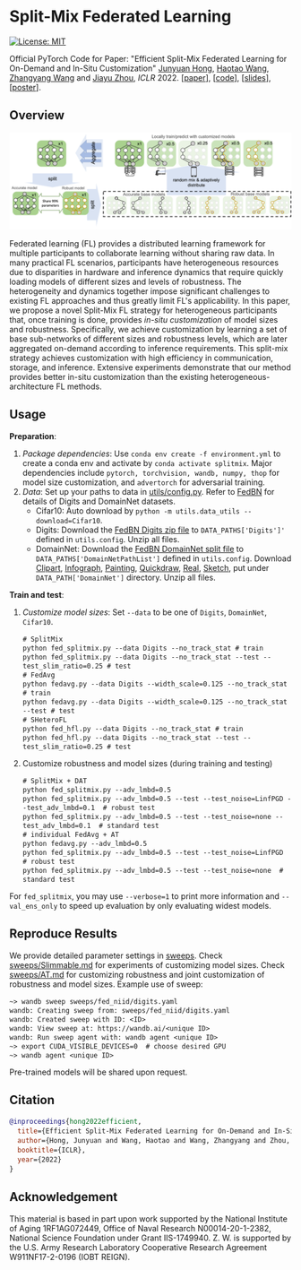 Split-Mix Federated Learning
============================

[![License: MIT](https://img.shields.io/badge/License-MIT-green.svg)](https://opensource.org/licenses/MIT)

Official PyTorch Code for Paper: "Efficient Split-Mix Federated Learning for On-Demand and In-Situ 
Customization" [Junyuan Hong](https://jyhong.gitlab.io/), [Haotao Wang](https://htwang14.github.io/),
[Zhangyang Wang](https://vita-group.github.io/) and [Jiayu Zhou](https://jiayuzhou.github.io/),
*ICLR* 2022. [[paper](https://openreview.net/forum?id=_QLmakITKg)], 
[[code](https://github.com/illidanlab/SplitMix)], [[slides]()], [[poster]()].

## Overview

![split-mix illustration](illustration_foal.png)

Federated learning (FL) provides a distributed learning framework for multiple participants to 
collaborate learning without sharing raw data. In many practical FL scenarios, participants have 
heterogeneous resources due to disparities in hardware and inference dynamics that require quickly 
loading models of different sizes and levels of robustness. The heterogeneity and dynamics 
together impose significant challenges to existing FL approaches and thus greatly limit FL's 
applicability. In this paper, we propose a novel Split-Mix FL strategy for heterogeneous 
participants that, once training is done, provides *in-situ customization* of model sizes and 
robustness. Specifically, we achieve customization by learning a set of base sub-networks of 
different sizes and robustness levels, which are later aggregated on-demand according to inference 
requirements. This split-mix strategy achieves customization with high efficiency in communication, 
storage, and inference. Extensive experiments demonstrate that our method provides better in-situ 
customization than the existing heterogeneous-architecture FL methods.

## Usage

**Preparation**:
1. *Package dependencies*: Use `conda env create -f environment.yml` to create a conda env and
activate by `conda activate splitmix`. Major dependencies include
`pytorch, torchvision, wandb, numpy, thop` for model size customization, and `advertorch`
for adversarial training.
2. *Data*: Set up your paths to data in [utils/config.py](utils/config.py). Refer to 
[FedBN](https://github.com/med-air/FedBN#dataset--pretrained-modeel) for details of Digits and 
DomainNet datasets.
   * Cifar10: Auto download by `python -m utils.data_utils --download=Cifar10`.
   * Digits: Download the [FedBN Digits zip file](https://drive.google.com/file/d/1moBE_ASD5vIOaU8ZHm_Nsj0KAfX5T0Sf/view?usp=sharing) to `DATA_PATHS['Digits']'` 
   defined in `utils.config`.  Unzip all files.
   * DomainNet: Download the [FedBN DomainNet split file](https://drive.google.com/file/d/1_dx2-YDdvnNlQ13DTgDnLoGvMZvMyccR/view?usp=sharing) to `DATA_PATHS['DomainNetPathList']` 
   defined in `utils.config`. Download [Clipart](http://csr.bu.edu/ftp/visda/2019/multi-source/groundtruth/clipart.zip),
   [Infograph](http://csr.bu.edu/ftp/visda/2019/multi-source/infograph.zip),
   [Painting](http://csr.bu.edu/ftp/visda/2019/multi-source/groundtruth/painting.zip), 
   [Quickdraw](http://csr.bu.edu/ftp/visda/2019/multi-source/quickdraw.zip), 
   [Real](http://csr.bu.edu/ftp/visda/2019/multi-source/real.zip), 
   [Sketch](http://csr.bu.edu/ftp/visda/2019/multi-source/sketch.zip), put under 
   `DATA_PATH['DomainNet']` directory. Unzip all files.

**Train and test**:
1. *Customize model sizes*: Set `--data` to be one of `Digits`, `DomainNet`, `Cifar10`.
    ```shell
    # SplitMix
    python fed_splitmix.py --data Digits --no_track_stat # train
    python fed_splitmix.py --data Digits --no_track_stat --test --test_slim_ratio=0.25 # test
    # FedAvg
    python fedavg.py --data Digits --width_scale=0.125 --no_track_stat # train
    python fedavg.py --data Digits --width_scale=0.125 --no_track_stat --test # test
    # SHeteroFL
    python fed_hfl.py --data Digits --no_track_stat # train
    python fed_hfl.py --data Digits --no_track_stat --test --test_slim_ratio=0.25 # test
    ```
2. Customize robustness and model sizes (during training and testing)
   ```shell
   # SplitMix + DAT
   python fed_splitmix.py --adv_lmbd=0.5
   python fed_splitmix.py --adv_lmbd=0.5 --test --test_noise=LinfPGD --test_adv_lmbd=0.1  # robust test
   python fed_splitmix.py --adv_lmbd=0.5 --test --test_noise=none --test_adv_lmbd=0.1  # standard test
   # individual FedAvg + AT
   python fedavg.py --adv_lmbd=0.5
   python fed_splitmix.py --adv_lmbd=0.5 --test --test_noise=LinfPGD  # robust test
   python fed_splitmix.py --adv_lmbd=0.5 --test --test_noise=none  # standard test
   ```

For `fed_splitmix`, you may use `--verbose=1` to print more information and `--val_ens_only` to
speed up evaluation by only evaluating widest models.

## Reproduce Results

We provide detailed parameter settings in [sweeps](sweeps). Check [sweeps/Slimmable.md](sweeps/Slimmable.md)
for experiments of customizing model sizes. Check [sweeps/AT.md](sweeps/AT.md) for customizing
robustness and joint customization of robustness and model sizes. Example use of sweep:
```
~> wandb sweep sweeps/fed_niid/digits.yaml
wandb: Creating sweep from: sweeps/fed_niid/digits.yaml
wandb: Created sweep with ID: <ID>
wandb: View sweep at: https://wandb.ai/<unique ID>
wandb: Run sweep agent with: wandb agent <unique ID>
~> export CUDA_VISIBLE_DEVICES=0  # choose desired GPU
~> wandb agent <unique ID>
```

Pre-trained models will be shared upon request.

## Citation

```bibtex
@inproceedings{hong2022efficient,
  title={Efficient Split-Mix Federated Learning for On-Demand and In-Situ Customization},
  author={Hong, Junyuan and Wang, Haotao and Wang, Zhangyang and Zhou, Jiayu},
  booktitle={ICLR},
  year={2022}
}
```

## Acknowledgement

This material is based in part upon work supported by the National Institute of Aging 1RF1AG072449, 
Office of Naval Research N00014-20-1-2382, National Science Foundation under Grant IIS-1749940. 
Z. W. is supported by the U.S. Army Research Laboratory Cooperative Research Agreement 
W911NF17-2-0196 (IOBT REIGN).
